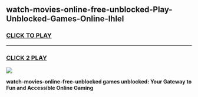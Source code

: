 
## watch-movies-online-free-unblocked-Play-Unblocked-Games-Online-lhlel
<h3>
<a href="https://premium76.site?title=watch-movies-online-free-unblocked&ref=25A">CLICK TO PLAY</a></h3>
<hr>

<h3>
<a href="https://premium76.site?title=watch-movies-online-free-unblocked&ref=25A">CLICK 2 PLAY</a>
  
</h3>

<a href="https://premium76.site?title=watch-movies-online-free-unblocked&ref=25A"><img src="https://clearcache.store/games.png"></a>


**watch-movies-online-free-unblocked games unblocked: Your Gateway to Fun and Accessible Online Gaming**
